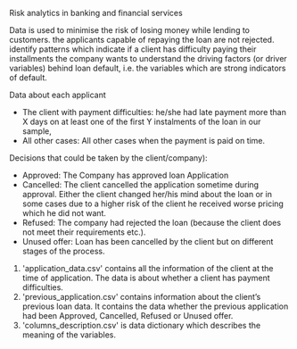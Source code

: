 Risk analytics in banking and financial services

Data is used to minimise the risk of losing money while lending to customers.
the applicants capable of repaying the loan are not rejected.
identify patterns which indicate if a client has difficulty paying their installments
the company wants to understand the driving factors (or driver variables) behind loan default, i.e. the variables which are strong indicators of default. 


Data about each applicant
- The client with payment difficulties: he/she had late payment more than X days on at least one of the first Y instalments of the loan in our sample,    
- All other cases: All other cases when the payment is paid on time.

Decisions that could be taken by the client/company):
- Approved: The Company has approved loan Application
- Cancelled: The client cancelled the application sometime during approval. Either the client changed her/his mind about the loan or in some cases due to a higher risk of the client he received worse pricing which he did not want.
- Refused: The company had rejected the loan (because the client does not meet their requirements etc.).
- Unused offer:  Loan has been cancelled by the client but on different stages of the process.


1. 'application_data.csv'  contains all the information of the client at the time of application.
The data is about whether a client has payment difficulties.
2. 'previous_application.csv' contains information about the client’s previous loan data. It contains the data whether the previous application had been Approved, Cancelled, Refused or Unused offer.
3. 'columns_description.csv' is data dictionary which describes the meaning of the variables.